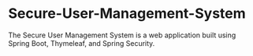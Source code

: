 # Secure-User-Management-System
The Secure User Management System is a web application built using Spring Boot, Thymeleaf, and Spring Security. 

